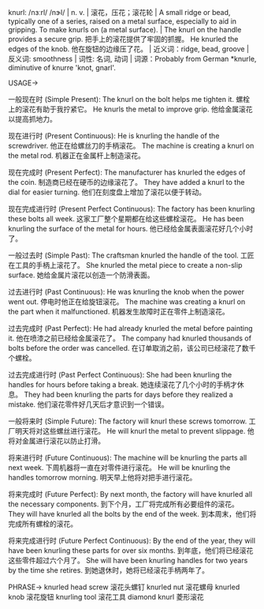 knurl: /nɜːrl/ /nɝl/ | n. v. |  滚花，压花；滚花轮 | A small ridge or bead, typically one of a series, raised on a metal surface, especially to aid in gripping.  To make knurls on (a metal surface). |  The knurl on the handle provides a secure grip.  把手上的滚花提供了牢固的抓握。 He knurled the edges of the knob. 他在旋钮的边缘压了花。 | 近义词：ridge, bead, groove | 反义词: smoothness | 词性: 名词, 动词 | 词源：Probably from German *knurle, diminutive of knurre 'knot, gnarl'.

USAGE->

一般现在时 (Simple Present):
The knurl on the bolt helps me tighten it.  螺栓上的滚花有助于我拧紧它。
He knurls the metal to improve grip. 他给金属滚花以提高抓地力。

现在进行时 (Present Continuous):
He is knurling the handle of the screwdriver. 他正在给螺丝刀的手柄滚花。
The machine is creating a knurl on the metal rod. 机器正在金属杆上制造滚花。

现在完成时 (Present Perfect):
The manufacturer has knurled the edges of the coin. 制造商已经在硬币的边缘滚花了。
They have added a knurl to the dial for easier turning.  他们在刻度盘上增加了滚花以便于转动。

现在完成进行时 (Present Perfect Continuous):
The factory has been knurling these bolts all week.  这家工厂整个星期都在给这些螺栓滚花。
He has been knurling the surface of the metal for hours. 他已经给金属表面滚花好几个小时了。

一般过去时 (Simple Past):
The craftsman knurled the handle of the tool. 工匠在工具的手柄上滚花了。
She knurled the metal piece to create a non-slip surface.  她给金属片滚花以创造一个防滑表面。

过去进行时 (Past Continuous):
He was knurling the knob when the power went out.  停电时他正在给旋钮滚花。
The machine was creating a knurl on the part when it malfunctioned. 机器发生故障时正在零件上制造滚花。

过去完成时 (Past Perfect):
He had already knurled the metal before painting it. 他在喷漆之前已经给金属滚花了。
The company had knurled thousands of bolts before the order was cancelled.  在订单取消之前，该公司已经滚花了数千个螺栓。

过去完成进行时 (Past Perfect Continuous):
She had been knurling the handles for hours before taking a break.  她连续滚花了几个小时的手柄才休息。
They had been knurling the parts for days before they realized a mistake.  他们滚花零件好几天后才意识到一个错误。

一般将来时 (Simple Future):
The factory will knurl these screws tomorrow. 工厂明天将对这些螺丝进行滚花。
He will knurl the metal to prevent slippage.  他将对金属进行滚花以防止打滑。

将来进行时 (Future Continuous):
The machine will be knurling the parts all next week.  下周机器将一直在对零件进行滚花。
He will be knurling the handles tomorrow morning. 明天早上他将对把手进行滚花。

将来完成时 (Future Perfect):
By next month, the factory will have knurled all the necessary components.  到下个月，工厂将完成所有必要组件的滚花。
They will have knurled all the bolts by the end of the week. 到本周末，他们将完成所有螺栓的滚花。

将来完成进行时 (Future Perfect Continuous):
By the end of the year, they will have been knurling these parts for over six months.  到年底，他们将已经滚花这些零件超过六个月了。
She will have been knurling handles for two years by the time she retires. 到她退休时，她将已经滚花手柄两年了。


PHRASE->
knurled head screw 滚花头螺钉
knurled nut 滚花螺母
knurled knob 滚花旋钮
knurling tool 滚花工具
diamond knurl  菱形滚花